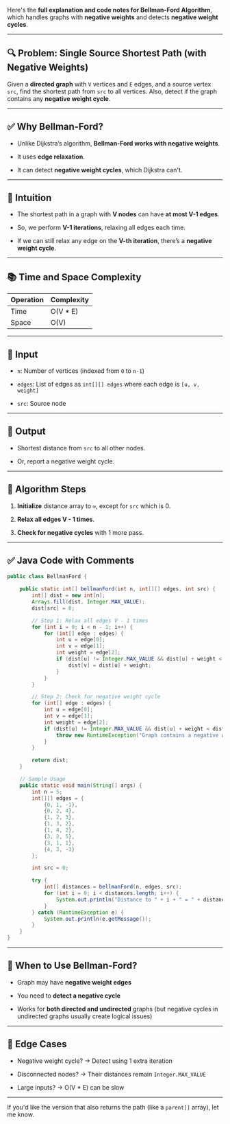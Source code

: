 Here's the **full explanation and code notes for Bellman-Ford Algorithm**, which handles graphs with **negative weights** and detects **negative weight cycles**.

---

## 🔍 Problem: Single Source Shortest Path (with Negative Weights)

Given a **directed graph** with `V` vertices and `E` edges, and a source vertex `src`, find the shortest path from `src` to all vertices. Also, detect if the graph contains any **negative weight cycle**.

---

## ✅ Why Bellman-Ford?

- Unlike Dijkstra’s algorithm, **Bellman-Ford works with negative weights**.
    
- It uses **edge relaxation**.
    
- It can detect **negative weight cycles**, which Dijkstra can't.
    

---

## 🧠 Intuition

- The shortest path in a graph with **V nodes** can have **at most V-1 edges**.
    
- So, we perform **V-1 iterations**, relaxing all edges each time.
    
- If we can still relax any edge on the **V-th iteration**, there’s a **negative weight cycle**.
    

---

## 📚 Time and Space Complexity

|Operation|Complexity|
|---|---|
|Time|O(V * E)|
|Space|O(V)|

---

## 🧾 Input

- `n`: Number of vertices (indexed from `0` to `n-1`)
    
- `edges`: List of edges as `int[][] edges` where each edge is `[u, v, weight]`
    
- `src`: Source node
    

---

## 🧩 Output

- Shortest distance from `src` to all other nodes.
    
- Or, report a negative weight cycle.
    

---

## 🧮 Algorithm Steps

1. **Initialize** distance array to `∞`, except for `src` which is 0.
    
2. **Relax all edges V - 1 times**.
    
3. **Check for negative cycles** with 1 more pass.
    

---

## ✅ Java Code with Comments

```java
public class BellmanFord {
    
    public static int[] bellmanFord(int n, int[][] edges, int src) {
        int[] dist = new int[n];
        Arrays.fill(dist, Integer.MAX_VALUE);
        dist[src] = 0;

        // Step 1: Relax all edges V - 1 times
        for (int i = 0; i < n - 1; i++) {
            for (int[] edge : edges) {
                int u = edge[0];
                int v = edge[1];
                int weight = edge[2];
                if (dist[u] != Integer.MAX_VALUE && dist[u] + weight < dist[v]) {
                    dist[v] = dist[u] + weight;
                }
            }
        }

        // Step 2: Check for negative weight cycle
        for (int[] edge : edges) {
            int u = edge[0];
            int v = edge[1];
            int weight = edge[2];
            if (dist[u] != Integer.MAX_VALUE && dist[u] + weight < dist[v]) {
                throw new RuntimeException("Graph contains a negative weight cycle");
            }
        }

        return dist;
    }

    // Sample Usage
    public static void main(String[] args) {
        int n = 5;
        int[][] edges = {
            {0, 1, -1},
            {0, 2, 4},
            {1, 2, 3},
            {1, 3, 2},
            {1, 4, 2},
            {3, 2, 5},
            {3, 1, 1},
            {4, 3, -3}
        };

        int src = 0;

        try {
            int[] distances = bellmanFord(n, edges, src);
            for (int i = 0; i < distances.length; i++) {
                System.out.println("Distance to " + i + " = " + distances[i]);
            }
        } catch (RuntimeException e) {
            System.out.println(e.getMessage());
        }
    }
}
```

---

## 🧠 When to Use Bellman-Ford?

- Graph may have **negative weight edges**
    
- You need to **detect a negative cycle**
    
- Works for **both directed and undirected** graphs (but negative cycles in undirected graphs usually create logical issues)
    

---

## 🧪 Edge Cases

- Negative weight cycle? → Detect using 1 extra iteration
    
- Disconnected nodes? → Their distances remain `Integer.MAX_VALUE`
    
- Large inputs? → O(V * E) can be slow
    

---

If you'd like the version that also returns the path (like a `parent[]` array), let me know.